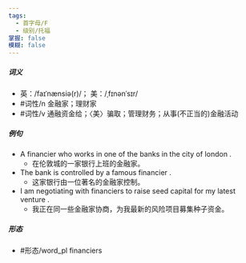 ```yaml
---
tags:
  - 首字母/F
  - 级别/托福
掌握: false
模糊: false
---
```

##### 词义
- 英：/faɪˈnænsiə(r)/； 美：/ˌfɪnənˈsɪr/
- #词性/n  金融家；理财家
- #词性/v  通融资金给；〈美〉骗取；管理财务；从事(不正当的)金融活动
##### 例句
- A financier who works in one of the banks in the city of london .
	- 在伦敦城的一家银行上班的金融家。
- The bank is controlled by a famous financier .
	- 这家银行由一位著名的金融家控制。
- I am negotiating with financiers to raise seed capital for my latest venture .
	- 我正在同一些金融家协商，为我最新的风险项目募集种子资金。
##### 形态
- #形态/word_pl financiers
